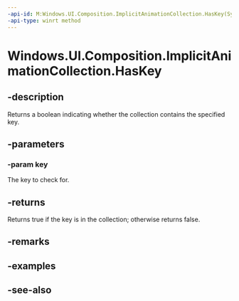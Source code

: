 ```yaml
---
-api-id: M:Windows.UI.Composition.ImplicitAnimationCollection.HasKey(System.String)
-api-type: winrt method
---
```


<!-- Method syntax
public bool HasKey(System.String key)
-->

# Windows.UI.Composition.ImplicitAnimationCollection.HasKey

## -description
Returns a boolean indicating whether the collection contains the specified key.



## -parameters
### -param key
The key to check for.

## -returns
Returns true if the key is in the collection; otherwise returns false.

## -remarks

## -examples

## -see-also
